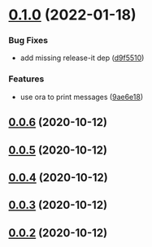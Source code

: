 # [0.1.0](https://github.com/geotrev/paopu/compare/v0.0.6...v0.1.0) (2022-01-18)


### Bug Fixes

* add missing release-it dep ([d9f5510](https://github.com/geotrev/paopu/commit/d9f55104680e085a9c61e12693a9df4a7fbab28b))


### Features

* use ora to print messages ([9ae6e18](https://github.com/geotrev/paopu/commit/9ae6e18a8f0fb553fd1cbe5067d2e5f455b7419a))



## [0.0.6](https://github.com/geotrev/paopu/compare/v0.0.6...v0.1.0) (2020-10-12)



## [0.0.5](https://github.com/geotrev/paopu/compare/v0.0.6...v0.1.0) (2020-10-12)



## [0.0.4](https://github.com/geotrev/paopu/compare/v0.0.6...v0.1.0) (2020-10-12)



## [0.0.3](https://github.com/geotrev/paopu/compare/v0.0.6...v0.1.0) (2020-10-12)



## [0.0.2](https://github.com/geotrev/paopu/compare/v0.0.6...v0.1.0) (2020-10-12)

